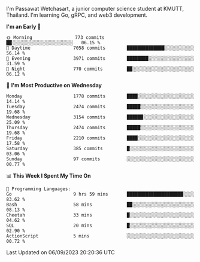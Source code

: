 
I'm Passawat Wetchasart, a junior computer science student at KMUTT, Thailand. I'm learning Go, gRPC, and web3 development.



<!--START_SECTION:waka-->
**I'm an Early 🐤** 

```text
🌞 Morning                773 commits         ██░░░░░░░░░░░░░░░░░░░░░░░   06.15 % 
🌆 Daytime                7058 commits        ██████████████░░░░░░░░░░░   56.14 % 
🌃 Evening                3971 commits        ████████░░░░░░░░░░░░░░░░░   31.59 % 
🌙 Night                  770 commits         ██░░░░░░░░░░░░░░░░░░░░░░░   06.12 % 
```
📅 **I'm Most Productive on Wednesday** 

```text
Monday                   1778 commits        ████░░░░░░░░░░░░░░░░░░░░░   14.14 % 
Tuesday                  2474 commits        █████░░░░░░░░░░░░░░░░░░░░   19.68 % 
Wednesday                3154 commits        ██████░░░░░░░░░░░░░░░░░░░   25.09 % 
Thursday                 2474 commits        █████░░░░░░░░░░░░░░░░░░░░   19.68 % 
Friday                   2210 commits        ████░░░░░░░░░░░░░░░░░░░░░   17.58 % 
Saturday                 385 commits         █░░░░░░░░░░░░░░░░░░░░░░░░   03.06 % 
Sunday                   97 commits          ░░░░░░░░░░░░░░░░░░░░░░░░░   00.77 % 
```


📊 **This Week I Spent My Time On** 

```text
💬 Programming Languages: 
Go                       9 hrs 59 mins       █████████████████████░░░░   83.62 % 
Bash                     58 mins             ██░░░░░░░░░░░░░░░░░░░░░░░   08.13 % 
Cheetah                  33 mins             █░░░░░░░░░░░░░░░░░░░░░░░░   04.62 % 
SQL                      20 mins             █░░░░░░░░░░░░░░░░░░░░░░░░   02.90 % 
ActionScript             5 mins              ░░░░░░░░░░░░░░░░░░░░░░░░░   00.72 % 
```


 Last Updated on 06/09/2023 20:20:36 UTC
<!--END_SECTION:waka-->

<!--
**markpassawat/markpassawat** is a ✨ _special_ ✨ repository because its `README.md` (this file) appears on your GitHub profile.

Here are some ideas to get you started:

- 🔭 I’m currently working on ...
- 🌱 I’m currently learning ...
- 👯 I’m looking to collaborate on ...
- 🤔 I’m looking for help with ...
- 💬 Ask me about ...
- 📫 How to reach me: ...
- 😄 Pronouns: He/Him
- ⚡ Fun fact: ...
-->
